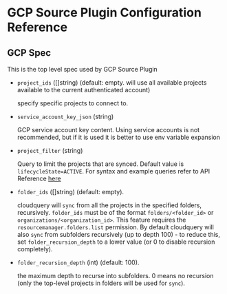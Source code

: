 # GCP Source Plugin Configuration Reference

## GCP Spec

This is the top level spec used by GCP Source Plugin

- `project_ids` ([]string) (default: empty. will use all available projects available to the current authenticated account)

  specify specific projects to connect to.

- `service_account_key_json` (string)

  GCP service account key content. Using service accounts is not recommended, but if it is used it is better to use env variable expansion

- `project_filter` (string)

  Query to limit the projects that are synced. Default value is `lifecycleState=ACTIVE`. For syntax and example queries refer to API Reference [here](https://cloud.google.com/resource-manager/reference/rest/v1/projects/list#google.cloudresourcemanager.v1.Projects.ListProjects)
  
- `folder_ids` ([]string) (default: empty).
  
  cloudquery will `sync` from all the projects in the specified folders, recursively. `folder_ids` must be of the format
  `folders/<folder_id>` or `organizations/<organization_id>`. This feature requires the `resourcemanager.folders.list` permission. 
  By default cloudquery will also `sync` from subfolders recursively (up to depth 100) - to reduce this, set `folder_recursion_depth` to a lower value (or 0 to disable recursion completely).

- `folder_recursion_depth` (int) (default: 100).
  
  the maximum depth to recurse into subfolders. 0 means no recursion (only the top-level projects in folders will be used for `sync`).
